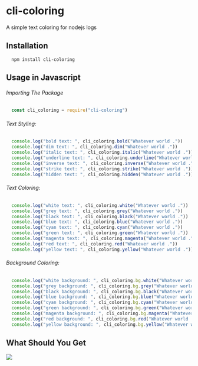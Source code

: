 # cli-coloring

A simple text coloring for nodejs logs

## Installation

```
  npm install cli-coloring
```

## Usage in Javascript

###### Importing The Package

```javascript
  const cli_coloring = require("cli-coloring")
```

###### Text Styling:

```javascript
  console.log("bold text: ", cli_coloring.bold("Whatever world ."))
  console.log("dim text: ", cli_coloring.dim("Whatever world ."))
  console.log("italic text: ", cli_coloring.italic("Whatever world ."))
  console.log("underline text: ", cli_coloring.underline("Whatever world ."))
  console.log("inverse text: ", cli_coloring.inverse("Whatever world ."))
  console.log("strike text: ", cli_coloring.strike("Whatever world ."))
  console.log("hidden text: ", cli_coloring.hidden("Whatever world ."))
```
###### Text Coloring:

```javascript
  console.log("white text: ", cli_coloring.white("Whatever world ."))
  console.log("grey text: ", cli_coloring.grey("Whatever world ."))
  console.log("black text: ", cli_coloring.black("Whatever world ."))
  console.log("blue text: ", cli_coloring.blue("Whatever world ."))
  console.log("cyan text: ", cli_coloring.cyan("Whatever world ."))
  console.log("green text: ", cli_coloring.green("Whatever world ."))
  console.log("magenta text: ", cli_coloring.magenta("Whatever world ."))
  console.log("red text: ", cli_coloring.red("Whatever world ."))
  console.log("yellow text: ", cli_coloring.yellow("Whatever world ."))
```
###### Background Coloring:

```javascript
  console.log("white background: ", cli_coloring.bg.white("Whatever world ."))
  console.log("grey background: ", cli_coloring.bg.grey("Whatever world ."))
  console.log("black background: ", cli_coloring.bg.black("Whatever world ."))
  console.log("blue background: ", cli_coloring.bg.blue("Whatever world ."))
  console.log("cyan background: ", cli_coloring.bg.cyan("Whatever world ."))
  console.log("green background: ", cli_coloring.bg.green("Whatever world ."))
  console.log("magenta background: ", cli_coloring.bg.magenta("Whatever world ."))
  console.log("red background: ", cli_coloring.bg.red("Whatever world ."))
  console.log("yellow background: ", cli_coloring.bg.yellow("Whatever world ."))
```

## What Should You Get
<img src="./screenshots/testing.png" />


